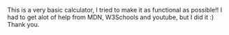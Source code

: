 This is a very basic calculator, I tried to make it as functional as possible!!
I had to get alot of help from MDN, W3Schools and youtube, but I did it :)
Thank you.